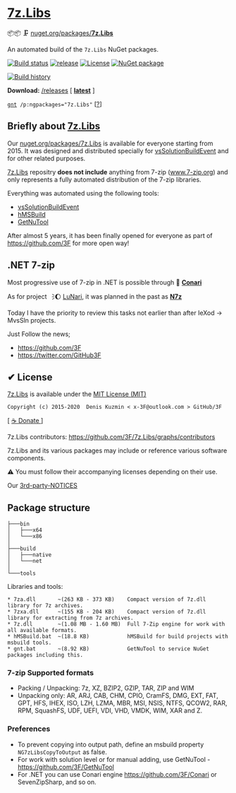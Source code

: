 # [7z.Libs](https://github.com/3F/7z.Libs)

📦📦 🗜  [nuget.org/packages/**7z.Libs**](https://www.nuget.org/packages/7z.Libs/)

An automated build of the `7z.Libs` NuGet packages.

[![Build status](https://ci.appveyor.com/api/projects/status/5d993sgsfuvxixsl/branch/master?svg=true)](https://ci.appveyor.com/project/3Fs/7z-libs/branch/master)
[![release](https://img.shields.io/github/release/3F/7z.Libs.svg)](https://github.com/3F/7z.Libs/releases/latest)
[![License](https://img.shields.io/badge/License-MIT-74A5C2.svg)](https://github.com/3F/7z.Libs/blob/master/License.txt)
[![NuGet package](https://img.shields.io/nuget/v/7z.Libs.svg)](https://www.nuget.org/packages/7z.Libs/)

[![Build history](https://buildstats.info/appveyor/chart/3Fs/7z-libs?buildCount=20&includeBuildsFromPullRequest=true&showStats=true)](https://ci.appveyor.com/project/3Fs/7z-libs/history)


**Download:** [/releases](https://github.com/3F/7z.Libs/releases) [ **[latest](https://github.com/3F/7z.Libs/releases/latest)** ]

[`gnt`](https://3f.github.io/GetNuTool/releases/latest/gnt/)` /p:ngpackages="7z.Libs"` [[?](https://github.com/3F/GetNuTool)]

## Briefly about [7z.Libs](https://github.com/3F/7z.Libs)

Our [nuget.org/packages/7z.Libs](https://www.nuget.org/packages/7z.Libs/) is available for everyone starting from 2015. It was designed and distributed specially for [vsSolutionBuildEvent](https://github.com/3F/vsSolutionBuildEvent) and for other related purposes.

[7z.Libs](https://github.com/3F/7z.Libs) repositry **does not include** anything from 7-zip (www.7-zip.org) and only represents a fully automated distribution of the 7-zip libraries.

Everything was automated using the following tools:

* [vsSolutionBuildEvent](https://github.com/3F/vsSolutionBuildEvent)
* [hMSBuild](https://github.com/3F/hMSBuild)
* [GetNuTool](https://github.com/3F/GetNuTool)

After almost 5 years, it has been finally opened for everyone as part of https://github.com/3F for more open way!

## .NET 7-zip 

Most progressive use of 7-zip in .NET is possible through 🧬 **[Conari](https://github.com/3F/Conari)**

As for project 🗦🌔 [LuNari](https://github.com/3F/LuNari), it was planned in the past as **[N7z](https://github.com/3F/N7z)**

Today I have the priority to review this tasks not earlier than after IeXod -> MvsSln projects.

Just Follow the news;

* https://github.com/3F
* https://twitter.com/GitHub3F

## ✔ License

[7z.Libs](https://github.com/3F/7z.Libs) is available under the [MIT License (MIT)](https://github.com/3F/7z.Libs/blob/master/License.txt)

```
Copyright (c) 2015-2020  Denis Kuzmin < x-3F@outlook.com > GitHub/3F
```

[ [ ☕ Donate ](https://3F.github.com/Donation/) ]

7z.Libs contributors: https://github.com/3F/7z.Libs/graphs/contributors

7z.Libs and its various packages may include or reference various software components. 

⚠ You must follow their accompanying licenses depending on their use.

Our [3rd-party-NOTICES](3rd-party-NOTICES.txt)

## Package structure

```
├───bin
│   ├───x64
│   └───x86
│
├───build
│   ├───native
│   └───net
│
└───tools
```

Libraries and tools:

```
* 7za.dll       ~(263 KB - 373 KB)    Compact version of 7z.dll library for 7z archives.
* 7zxa.dll      ~(155 KB - 204 KB)    Compact version of 7z.dll library for extracting from 7z archives.
* 7z.dll        ~(1.08 MB - 1.60 MB)  Full 7-Zip engine for work with all available formats.
* hMSBuild.bat  ~(18.8 KB)            hMSBuild for build projects with msbuild tools.
* gnt.bat       ~(8.92 KB)            GetNuTool to service NuGet packages including this.
```

### 7-zip Supported formats

  * Packing / Unpacking: 7z, XZ, BZIP2, GZIP, TAR, ZIP and WIM
  * Unpacking only: AR, ARJ, CAB, CHM, CPIO, CramFS, DMG, EXT, FAT, GPT, HFS, IHEX, ISO, LZH, LZMA, MBR, MSI, NSIS, NTFS, QCOW2, RAR, RPM, SquashFS, UDF, UEFI, VDI, VHD, VMDK, WIM, XAR and Z.

### Preferences

* To prevent copying into output path, define an msbuild property `NG7zLibsCopyToOutput` as false.
* For work with solution level or for manual adding, use GetNuTool - https://github.com/3F/GetNuTool
* For .NET you can use Conari engine https://github.com/3F/Conari or SevenZipSharp, and so on.